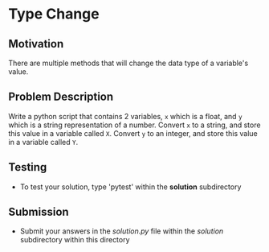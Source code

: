 # Type Change

## Motivation
There are multiple methods that will change the data type of a variable's value.

## Problem Description
Write a python script that contains 2 variables, `x` which is a float, and `y` which is a string representation of a number. 
Convert `x` to a string, and store this value in a variable called `X`.
Convert `y` to an integer, and store this value in a variable called `Y`.


## Testing
* To test your solution, type 'pytest' within the **solution** subdirectory

## Submission
* Submit your answers in the *solution.py* file within the *solution* subdirectory within this directory
